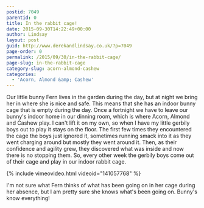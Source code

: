 ```yaml
---
postid: 7049
parentid: 0
title: In the rabbit cage!
date: 2015-09-30T14:22:49+00:00
author: Lindsay
layout: post
guid: http://www.derekandlindsay.co.uk/?p=7049
page-order: 0
permalink: /2015/09/30/in-the-rabbit-cage/
page-slug: in-the-rabbit-cage
category-slug: acorn-almond-cashew
categories:
  - 'Acorn, Almond &amp; Cashew'
---
```

Our little bunny Fern lives in the garden during the day, but at night we bring her in where she is nice and safe. This means that she has an indoor bunny cage that is empty during the day. Once a fortnight we have to leave our bunny's indoor home in our dinning room, which is where Acorn, Almond and Cashew play. I can't lift it on my own, so when I have my little gerbily boys out to play it stays on the floor. The first few times they encountered the cage the boys just ignored it, sometimes running smack into it as they went charging around but mostly they went around it. Then, as their confidence and agility grew, they discovered what was inside and now there is no stopping them. So, every other week the gerbily boys come out of their cage and play in our indoor rabbit cage.

{% include vimeovideo.html videoid="141057768" %}

I'm not sure what Fern thinks of what has been going on in her cage during her absence, but I am pretty sure she knows what's been going on. Bunny's know everything!